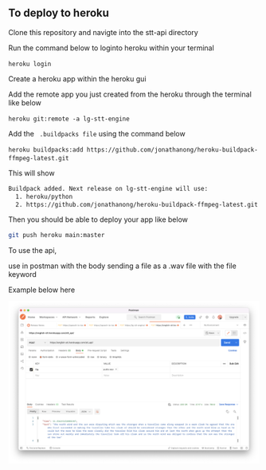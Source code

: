 ## To deploy to heroku

Clone this repository and navigte into the stt-api directory

Run the command below to loginto heroku within your terminal

`heroku login `

Create a heroku app within the heroku gui

Add the remote app you just created from the heroku through the terminal like below

`heroku git:remote -a lg-stt-engine `

Add the ` .buildpacks file` using the command below

`heroku buildpacks:add https://github.com/jonathanong/heroku-buildpack-ffmpeg-latest.git`


This will show

```
Buildpack added. Next release on lg-stt-engine will use:
  1. heroku/python
  2. https://github.com/jonathanong/heroku-buildpack-ffmpeg-latest.git
```

Then you should be able to deploy your app like below

```bash
git push heroku main:master  
```

To use the api,

use in postman with the body sending a file as a .wav file with the file keyword

Example below here

![postman demo](stt.png)
